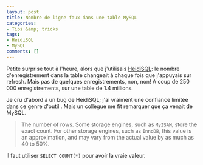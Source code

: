 ```yaml
---
layout: post
title: Nombre de ligne faux dans une table MySQL
categories:
- Tips &amp; tricks
tags:
- HeidiSQL
- MySQL
comments: []
---
```


Petite surprise tout à l'heure, alors que j'utilisais [HeidiSQL](http://www.heidisql.com/): le nombre d'enregistrement dans la table changeait à chaque fois que j'appuyais sur refresh. Mais pas de quelques enregistrements, non, non! A coup de 250 000 enregistrements, sur une table de 1.4 millions.

Je cru d'abord à un bug de HeidiSQL; j'ai vraiment une confiance limitée dans ce genre d'outil  . Mais un collègue me fit remarquer que ça venait de MySQL.

> The number of rows. Some storage engines, such as `MyISAM`, store the exact count. For other storage engines, such as `InnoDB`, this value is an approximation, and may vary from the actual value by as much as 40 to 50%.

Il faut utiliser `SELECT COUNT(*)` pour avoir la vraie valeur.